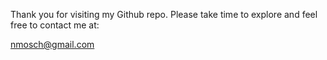 Thank you for visiting my Github repo. Please take time to explore and feel free to contact me at:

nmosch@gmail.com

